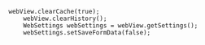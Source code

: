     webView.clearCache(true);
        webView.clearHistory();
        WebSettings webSettings = webView.getSettings();
        webSettings.setSaveFormData(false);